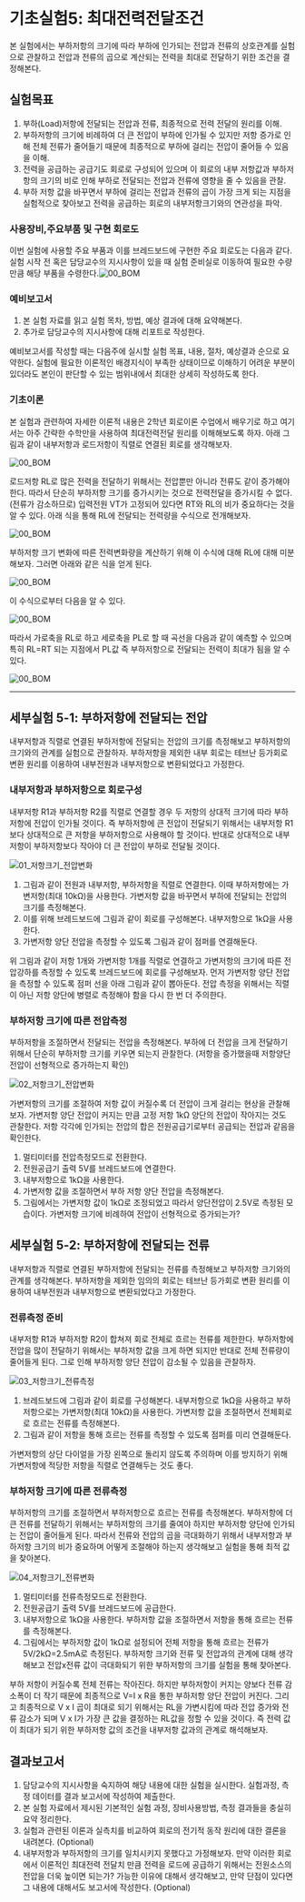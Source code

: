 

# 기초실험5: 최대전력전달조건

본 실험에서는 부하저항의 크기에 따라 부하에 인가되는 전압과 전류의 상호관계를 실험으로 관찰하고 전압과 전류의 곱으로 계산되는 전력을 최대로 전달하기 위한 조건을 결정해본다.

## 실험목표

1. 부하(Load)저항에 전달되는 전압과 전류, 최종적으로 전력 전달의 원리를 이해.
2. 부하저항의 크기에 비례하여 더 큰 전압이 부하에 인가될 수 있지만 저항 증가로 인해 전체 전류가 줄어들기 때문에 최종적으로 부하에 걸리는 전압이 줄어들 수 있음을 이해.
3. 전력을 공급하는 공급기도 회로로 구성되어 있으며 이 회로의 내부 저항값과 부하저항의 크기의 비로 인해 부하로 전달되는 전압과 전류에 영향을 줄 수 있음을 관찰.
4. 부하 저항 값을 바꾸면서 부하에 걸리는 전압과 전류의 곱이 가장 크게 되는 지점을 실험적으로 찾아보고 전력을 공급하는 회로의 내부저항크기와의 연관성을 파악.



### 사용장비,주요부품 및 구현 회로도

이번 실험에 사용할 주요 부품과 이를 브레드보드에 구현한 주요 회로도는 다음과 같다. 실험 시작 전 혹은 담당교수의 지시사항이 있을 때 실험 준비실로 이동하여 필요한 수량만큼 해당 부품을 수령한다.![00_BOM](./images/00.jpg '실험에 사용할 부품과 주요 회로도' )



### 예비보고서

1. 본 실험 자료를 읽고 실험 목차, 방법, 예상 결과에 대해 요약해본다. 
2. 추가로 담당교수의 지시사항에 대해 리포트로 작성한다.

예비보고서를 작성할 때는 다음주에 실시할 실험 목표, 내용, 절차, 예상결과 순으로 요약한다. 실험에 필요한 이론적인 배경지식이 부족한 상태이므로 이해하기 어려운 부분이 있더라도 본인이 판단할 수 있는 범위내에서 최대한 상세히 작성하도록 한다.



### 기초이론

본 실험과 관련하여 자세한 이론적 내용은 2학년 회로이론 수업에서 배우기로 하고 여기서는 아주 간략한 수학만을 사용하여 최대전력전달 원리를 이해해보도록 하자. 아래 그림과 같이 내부저항과 로드저항이 직렬로 연결된 회로를 생각해보자.

![00_BOM](./images/05_1.jpg '회로를 정전압원, 내부저항, 부하저항으로 일반화')

로드저항 RL로 많은 전력을 전달하기 위해서는 전압뿐만 아니라 전류도 같이 증가해야 한다. 따라서 단순히 부하저항 크기를 증가시키는 것으로 전력전달을 증가시킬 수 없다. (전류가 감소하므로) 입력전원 VT가 고정되어 있다면 RT와 RL의 비가 중요하다는 것을 알 수 있다. 아래 식을 통해 RL에 전달되는 전력량을 수식으로 전개해보자.

![00_BOM](./images/05_2.jpg '부하저항에 전달되는 전력을 수식으로 표현')

부하저항 크기 변화에 따른 전력변화량을 계산하기 위해 이 수식에 대해 RL에 대해 미분해보자. 그러면 아래와 같은 식을 얻게 된다.

![00_BOM](./images/05_3.jpg '부하저항 크기변화에 따른 전력변화 (미분)')

이 수식으로부터 다음을 알 수 있다.

![00_BOM](./images/05_4.jpg '내부저항과 부하저항 크기 비교에 따른 전력변화량')

따라서 가로축을 RL로 하고 세로축을 PL로 할 때 곡선을 다음과 같이 예측할 수 있으며 특히 RL=RT 되는 지점에서 PL값 즉 부하저항으로 전달되는 전력이 최대가 됨을 알 수 있다. 

![00_BOM](./images/05_5.jpg '부하저항크기에 따라 부하에 전달되는 전력을 Plot')

------------------------
## 세부실험 5-1: 부하저항에 전달되는 전압

내부저항과 직렬로 연결된 부하저항에 전달되는 전압의 크기를 측정해보고 부하저항의 크기와의 관계를 실험으로 관찰하자. 부하저항을 제외한 내부 회로는 테브난 등가회로 변환 원리를 이용하여 내부전원과 내부저항으로 변환되었다고 가정한다.

### 내부저항과 부하저항으로 회로구성

내부저항 R1과 부하저항 R2를 직렬로 연결할 경우 두 저항의 상대적 크기에 따라 부하저항에 전압이 인가될 것이다. 즉 부하저항에 큰 전압이 전달되기 위해서는 내부저항 R1보다 상대적으로 큰 저항을 부하저항으로 사용해야 할 것이다. 반대로 상대적으로 내부저항이 부하저항보다 작아야 더 큰 전압이 부하로 전달될 것이다.

![01_저항크기_전압변화](./images/01x.jpg '부하저항 크기에 따라 부하저항 양단 전압변화를 측정하기 위한 회로구성')

1. 그림과 같이 전원과 내부저항, 부하저항을 직렬로 연결한다. 이때 부하저항에는 가변저항(최대 10kΩ)을 사용한다. 가변저항 값을 바꾸면서 부하에 전달되는 전압의 크기를 측정해본다.
2. 이를 위해 브레드보드에 그림과 같이 회로를 구성해본다. 내부저항으로 1kΩ을 사용한다. 
3. 가변저항 양단 전압을 측정할 수 있도록 그림과 같이 점퍼를 연결해둔다.

위 그림과 같이 저항 1개와 가변저항 1개를 직렬로 연결하고 가변저항의 크기에 따른 전압강하를 측정할 수 있도록 브레드보드에 회로를 구성해보자. 먼저 가변저항 양단 전압을 측정할 수 있도록 점퍼 선을 아래 그림과 같이 뽑아둔다. 전압 측정을 위해서는 직렬이 아닌 저항 양단에 병렬로 측정해야 함을 다시 한 번 더 주의한다.



### 부하저항 크기에 따른 전압측정

부하저항을 조절하면서 전달되는 전압을 측정해본다. 부하에 더 전압을 크게 전달하기 위해서 단순히 부하저항 크기를 키우면 되는지 관찰한다. (저항을 증가했을때 저항양단 전압이 선형적으로 증가하는지 확인)

![02_저항크기_전압변화](./images/02x.jpg '멀티미터를 이용하여 부하저항 크기에 따른 전압측정')

가변저항의 크기를 조절하여 저항 값이 커질수록 더 전압이 크게 걸리는 현상을 관찰해보자. 가변저항 양단 전압이 커지는 만큼 고정 저항 1kΩ 양단의 전압이 작아지는 것도 관찰한다. 저항 각각에 인가되는 전압의 합은 전원공급기로부터 공급되는 전압과 같음을 확인한다.

1. 멀티미터를 전압측정모드로 전환한다.
2. 전원공급기 출력 5V를 브레드보드에 연결한다.
3. 내부저항으로 1kΩ을 사용한다.
4. 가변저항 값을 조절하면서 부하 저항 양단 전압을 측정해본다. 
5. 그림에서는 가변저항 값이 1kΩ로 조정되었고 따라서 양단전압이 2.5V로 측정된 모습이다. 가변저항 크기에 비례하여 전압이 선형적으로 증가되는가?



## 세부실험 5-2: 부하저항에 전달되는 전류

내부저항과 직렬로 연결된 부하저항에 전달되는 전류를 측정해보고 부하저항 크기와의 관계를 생각해본다. 부하저항을 제외한 임의의 회로는 테브난 등가회로 변환 원리를 이용하여 내부전원과 내부저항으로 변환되었다고 가정한다.

### 전류측정 준비

내부저항 R1과 부하저항 R2이 합쳐져 회로 전체로 흐르는 전류를 제한한다. 부하저항에 전압을 많이 전달하기 위해서는 부하저항 값을 크게 하면 되지만 반대로 전체 전류량이 줄어들게 된다. 그로 인해 부하저항 양단 전압이 감소될 수 있음을 관찰하자.

![03_저항크기_전류측정](./images/03x.jpg '부하저항 크기에 따른 전류변화를 측정하기 위해 회로구성')

1. 브레드보드에 그림과 같이 회로를 구성해본다. 내부저항으로 1kΩ을 사용하고 부하저항으로는 가변저항(최대 10kΩ)을 사용한다. 가변저항 값을 조절하면서 전체회로로 흐르는 전류를 측정해본다.
2. 그림과 같이 저항을 통해 흐르는 전류를 측정할 수 있도록 점퍼를 미리 연결해둔다.

가변저항의 상단 다이얼을 가장 왼쪽으로 돌리지 않도록 주의하며 이를 방지하기 위해 가변저항에 적당한 저항을 직렬로 연결해두는 것도 좋다.



### 부하저항 크기에 따른 전류측정

부하저항의 크기를 조절하면서 부하저항으로 흐르는 전류를 측정해본다. 부하저항에 더 큰 전류를 전달하기 위해서는 부하저항의 크기를 줄여야 하지만 부하저항 양단에 인가되는 전압이 줄어들게 된다. 따라서 전류와 전압의 곱을 극대화하기 위해서 내부저항과 부하저항 크기의 비가 중요하며 어떻게 조절해야 하는지 생각해보고 실험을 통해 최적 값을 찾아본다.

![04_저항크기_전류변화](./images/04x.jpg '멀티미터를 이용하여 부하저항 크기에 따른 전류변화를 측정 (직렬)')

1. 멀티미터를 전류측정모드로 전환한다.
2. 전원공급기 출력 5V를 브레드보드에 공급한다.
3. 내부저항으로 1kΩ을 사용한다. 부하저항 값을 조절하면서 저항을 통해 흐르는 전류를 측정해본다. 
4. 그림에서는 부하저항 값이 1kΩ로 설정되어 전체 저항을 통해 흐르는 전류가 5V/2kΩ=2.5mA로 측정된다. 부하저항 크기와 전류 및 전압과의 관계에 대해 생각해보고 전압x전류 값이 극대화되기 위한 부하저항의 크기를 실험을 통해 찾아본다.

부하 저항이 커질수록 전체 전류는 작아진다. 하지만 부하저항이 커지는 양보다 전류 감소폭이 더 작기 때문에 최종적으로 V=I x R을 통한 부하저항 양단 전압이 커진다. 그리고 최종적으로 V x I 곱이 최대로 되기 위해서는 RL을 가변시킴에 따라 전압 증가와 전류 감소가 되며  V x I가 가장 큰 값을 결정하는 RL값을 정할 수 있을 것이다. 즉 전력 값이 최대가 되기 위한 부하저항 값의 조건을 내부저항 값과의 관계로 해석해보자.



## 결과보고서

1. 담당교수의 지시사항을 숙지하여 해당 내용에 대한 실험을 실시한다. 실험과정, 측정 데이터를 결과 보고서에 작성하여 제출한다.
2. 본 실험 자료에서 제시된 기본적인 실험 과정, 장비사용방법, 측정 결과들을 충실히 요약 정리한다. 
3. 실험과 관련된 이론과 실측치를 비교하여 회로의 전기적 동작 원리에 대한 결론을 내려본다. (Optional) 
4. 내부저항과 부하저항의 크기를 일치시키지 못했다고 가정해보자. 만약 이러한 회로에서 이론적인 최대전력 전달치 만큼 전력을 로드에 공급하기 위해서는 전원소스의 전압을 더욱 높이면 되는가? 가능한 이유에 대해서 생각해보고, 만약 단점이 있다면 그 내용에 대해서도 보고서에 작성한다. (Optional)



